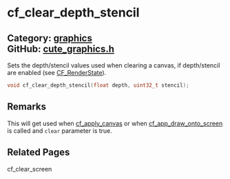 [//]: # (This file is automatically generated by Cute Framework's docs parser.)
[//]: # (Do not edit this file by hand!)
[//]: # (See: https://github.com/RandyGaul/cute_framework/blob/master/samples/docs_parser.cpp)
[](../header.md ':include')

# cf_clear_depth_stencil

Category: [graphics](/api_reference?id=graphics)  
GitHub: [cute_graphics.h](https://github.com/RandyGaul/cute_framework/blob/master/include/cute_graphics.h)  
---

Sets the depth/stencil values used when clearing a canvas, if depth/stencil are enabled (see [CF_RenderState](/graphics/cf_renderstate.md)).

```cpp
void cf_clear_depth_stencil(float depth, uint32_t stencil);
```

## Remarks

This will get used when [cf_apply_canvas](/graphics/cf_apply_canvas.md) or when [cf_app_draw_onto_screen](/app/cf_app_draw_onto_screen.md) is called and `clear` parameter is true.

## Related Pages

cf_clear_screen  
